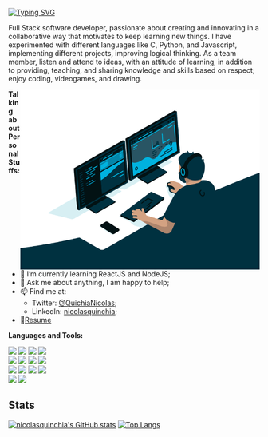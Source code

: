 <!--
**nicolasquinchia/nicolasquinchia** is a ✨ _special_ ✨ repository because its `README.md` (this file) appears on your GitHub profile.

Here are some ideas to get you started:

- 🔭 I’m currently working on ...
- 🌱 I’m currently learning ...
- 👯 I’m looking to collaborate on ...
- 🤔 I’m looking for help with ...
- 💬 Ask me about ...
- 📫 How to reach me: ...
- 😄 Pronouns: ...
- ⚡ Fun fact: ...
-->

[![Typing SVG](https://readme-typing-svg.herokuapp.com?color=%2336BCF7&size=22&lines=Hey+there%2C+I'm+Nicolas+Quinchia;%3CFront-End+Developer+%2F%3E+!;Always+learning+new+things)](https://git.io/typing-svg)

Full Stack software developer, passionate about creating and innovating in a collaborative way that motivates to keep learning new things. I have experimented with different languages ​​like C, Python, and Javascript, implementing different projects, improving logical thinking. As a team member, listen and attend to ideas, with an attitude of learning, in addition to providing, teaching, and sharing knowledge and skills based on respect; enjoy coding, videogames, and drawing.

  <img align="right" alt="GIF" src="https://github.com/nicolasquinchia/nicolasquinchia/blob/main/code.gif?raw=true" width="480" height="auto" />
  
**Talking about Personal Stuffs:**

- 🌱 I’m currently learning ReactJS and NodeJS; 
- 💬 Ask me about anything, I am happy to help;
- 📫 Find me at: 
    - Twitter: [@QuichiaNicolas](https://twitter.com/QuinchiaNicolas);
    - LinkedIn: [nicolasquinchia](https://www.linkedin.com/in/nicolasquinchia/);
- 📝[Resume](https://drive.google.com/file/d/1HbalzMyVJjDwTmAusRFfCZvQSPGEg4kt/view?usp=sharing)

**Languages and Tools:**  

<code><img src="https://img.icons8.com/color/48/000000/html-5--v1.png"/></code>
<code><img src="https://img.icons8.com/color/48/000000/css3.png"/></code>
<code><img src="https://img.icons8.com/color/48/000000/javascript--v2.png"/></code>
<code><img src="https://img.icons8.com/color/48/000000/typescript.png"/></code>
<br />
<code><img src="https://img.icons8.com/color/48/000000/react-native.png"/></code>
<code><img src="https://img.icons8.com/color/48/000000/sass.png"/></code>
<code><img src="https://img.icons8.com/color/48/000000/bootstrap.png"/></code>
<code><img src="https://img.icons8.com/fluency/48/000000/node-js.png"/></code>
<br />
<code><img src="https://img.icons8.com/color/48/000000/c-programming.png"/></code>
<code><img src="https://img.icons8.com/plasticine/48/000000/bash.png"/></code>
<code><img src="https://img.icons8.com/color/48/000000/git.png"/></code>
<code><img src="https://img.icons8.com/color/48/000000/python--v2.png"/></code>
<br />
<code><img src="https://img.icons8.com/color/48/000000/mysql-logo.png"/></code>
<code><img src="https://img.icons8.com/color/48/000000/visual-studio-code-2019.png"/></code>

## Stats

[![nicolasquinchia's GitHub stats](https://github-readme-stats.vercel.app/api?username=nicolasquinchia)](https://github.com/nicolasquinchia/github-readme-stats)
[![Top Langs](https://github-readme-stats.vercel.app/api/top-langs/?username=nicolasquinchia&layout=compact)](https://github.com/nicolasquinchia/github-readme-stats)
